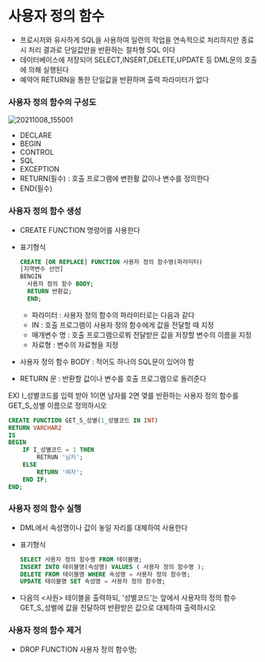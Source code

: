 # 사용자 정의 함수

- 프로시저와 유사하게 SQL을 사용하여 일련의 작업을 연속적으로 처리하지만 종료 시 처리 결과로 단일값만을 반환하는 절차형 SQL 이다
- 데이터베이스에 저장되어 SELECT,INSERT,DELETE,UPDATE 등 DML문의 호출에 의해 실행된다
- 예약어 RETURN을 통한 단일값을 반환하며 출력 파라미터가 없다



### 사용자 정의 함수의 구성도

![20211008_155001](https://user-images.githubusercontent.com/86362202/136511261-17268c6d-7f1b-4417-baf3-0d25ce9f517b.jpg)

- DECLARE
- BEGIN
- CONTROL
- SQL
- EXCEPTION
- RETURN(필수) :  호출 프로그램에 변한활 값이나 변수를 정의한다
- END(필수)



### 사용자 정의 함수 생성

- CREATE FUNCTION 명령어를 사용한다

- 표기형식

  ```sql
  CREATE [OR REPLACE] FUNCTION 사용자 정의 함수명(파라미터)
  [지역변수 선언]
  BENGIN
  	사용자 정의 함수 BODY;
  	RETURN 반환값;
  	END;
  ```

  -  파라미터 : 사용자 정의 함수의 파라미터로는 다음과 같다
    -  IN : 호출 프로그램이 사용자 정의 함수에게 값을 전달할 때 지정
    - 매개변수 명 : 호출 프로그램으로붜 전달받은 값을 저장할 변수의 이름을 지정
    - 자료형 : 변수의 자료형을 지정

- 사용자 정의 함수 BODY : 적어도 하나의 SQL문이 있어야 함

- RETURN 문 : 반환할 값이나 변수를 호출 프로그램으로 돌려준다



EX) I_성별코드를 입력 받아 1이면 남자를 2면 옂를 반환하는 사용자 정의 함수를 GET_S_성별 이름으로 정의하시오

```sql
CREATE FUNCTION GET_S_성별(1_성별코드 IN INT)
RETURN VARCHAR2
IS
BEGIN
	IF I_성별코드 = 1 THEN
		RETRUN '남자';
	ELSE
		RETURN '여자';
	END IF;
END;
```



### 사용자 정의 함수 실행

- DML에서 속성명이나 값이 놓일 자리를 대체하여 사용한다

- 표기형식

  ```sql
  SELECT 사용자 정의 함수명 FROM 테이블명;
  INSERT INTO 테이블명(속성명) VALUES ( 사용자 정의 함수명 );
  DELETE FROM 테이블명 WHERE 속성명 = 사용자 정의 함수명;
  UPDATE 테이블명 SET 속성명 = 사용자 정의 함수명;
  ```

- 다음의 <사원> 테이블을 출력하되, '성별코드'는 앞에서 사용자의 정의 함수 GET_S_성별에 값을 전달하여 반환받은 값으로 대체하여 출력하시오



### 사용자 정의 함수 제거

- DROP FUNCTION 사용자 정의 함수명;

